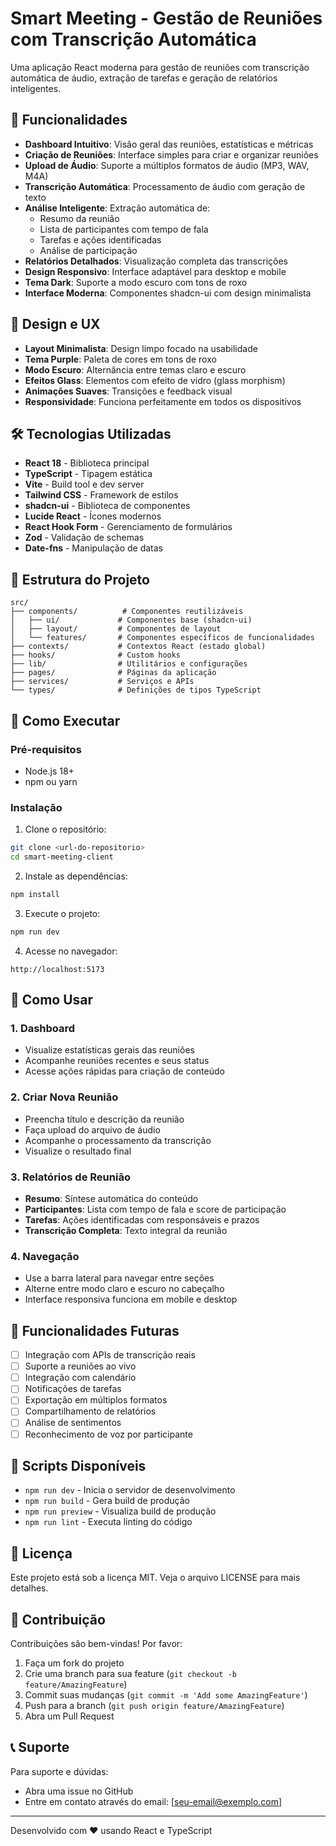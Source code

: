 # Smart Meeting - Gestão de Reuniões com Transcrição Automática

Uma aplicação React moderna para gestão de reuniões com transcrição automática de áudio, extração de tarefas e geração de relatórios inteligentes.

## 🚀 Funcionalidades

- **Dashboard Intuitivo**: Visão geral das reuniões, estatísticas e métricas
- **Criação de Reuniões**: Interface simples para criar e organizar reuniões
- **Upload de Áudio**: Suporte a múltiplos formatos de áudio (MP3, WAV, M4A)
- **Transcrição Automática**: Processamento de áudio com geração de texto
- **Análise Inteligente**: Extração automática de:
  - Resumo da reunião
  - Lista de participantes com tempo de fala
  - Tarefas e ações identificadas
  - Análise de participação
- **Relatórios Detalhados**: Visualização completa das transcrições
- **Design Responsivo**: Interface adaptável para desktop e mobile
- **Tema Dark**: Suporte a modo escuro com tons de roxo
- **Interface Moderna**: Componentes shadcn-ui com design minimalista

## 🎨 Design e UX

- **Layout Minimalista**: Design limpo focado na usabilidade
- **Tema Purple**: Paleta de cores em tons de roxo
- **Modo Escuro**: Alternância entre temas claro e escuro
- **Efeitos Glass**: Elementos com efeito de vidro (glass morphism)
- **Animações Suaves**: Transições e feedback visual
- **Responsividade**: Funciona perfeitamente em todos os dispositivos

## 🛠️ Tecnologias Utilizadas

- **React 18** - Biblioteca principal
- **TypeScript** - Tipagem estática
- **Vite** - Build tool e dev server
- **Tailwind CSS** - Framework de estilos
- **shadcn-ui** - Biblioteca de componentes
- **Lucide React** - Ícones modernos
- **React Hook Form** - Gerenciamento de formulários
- **Zod** - Validação de schemas
- **Date-fns** - Manipulação de datas

## 📁 Estrutura do Projeto

```
src/
├── components/          # Componentes reutilizáveis
│   ├── ui/             # Componentes base (shadcn-ui)
│   ├── layout/         # Componentes de layout
│   └── features/       # Componentes específicos de funcionalidades
├── contexts/           # Contextos React (estado global)
├── hooks/              # Custom hooks
├── lib/                # Utilitários e configurações
├── pages/              # Páginas da aplicação
├── services/           # Serviços e APIs
└── types/              # Definições de tipos TypeScript
```

## 🚦 Como Executar

### Pré-requisitos

- Node.js 18+ 
- npm ou yarn

### Instalação

1. Clone o repositório:
```bash
git clone <url-do-repositorio>
cd smart-meeting-client
```

2. Instale as dependências:
```bash
npm install
```

3. Execute o projeto:
```bash
npm run dev
```

4. Acesse no navegador:
```
http://localhost:5173
```

## 📱 Como Usar

### 1. Dashboard
- Visualize estatísticas gerais das reuniões
- Acompanhe reuniões recentes e seus status
- Acesse ações rápidas para criação de conteúdo

### 2. Criar Nova Reunião
- Preencha título e descrição da reunião
- Faça upload do arquivo de áudio
- Acompanhe o processamento da transcrição
- Visualize o resultado final

### 3. Relatórios de Reunião
- **Resumo**: Síntese automática do conteúdo
- **Participantes**: Lista com tempo de fala e score de participação
- **Tarefas**: Ações identificadas com responsáveis e prazos
- **Transcrição Completa**: Texto integral da reunião

### 4. Navegação
- Use a barra lateral para navegar entre seções
- Alterne entre modo claro e escuro no cabeçalho
- Interface responsiva funciona em mobile e desktop

## 🎯 Funcionalidades Futuras

- [ ] Integração com APIs de transcrição reais
- [ ] Suporte a reuniões ao vivo
- [ ] Integração com calendário
- [ ] Notificações de tarefas
- [ ] Exportação em múltiplos formatos
- [ ] Compartilhamento de relatórios
- [ ] Análise de sentimentos
- [ ] Reconhecimento de voz por participante

## 🔧 Scripts Disponíveis

- `npm run dev` - Inicia o servidor de desenvolvimento
- `npm run build` - Gera build de produção
- `npm run preview` - Visualiza build de produção
- `npm run lint` - Executa linting do código

## 📄 Licença

Este projeto está sob a licença MIT. Veja o arquivo LICENSE para mais detalhes.

## 🤝 Contribuição

Contribuições são bem-vindas! Por favor:

1. Faça um fork do projeto
2. Crie uma branch para sua feature (`git checkout -b feature/AmazingFeature`)
3. Commit suas mudanças (`git commit -m 'Add some AmazingFeature'`)
4. Push para a branch (`git push origin feature/AmazingFeature`)
5. Abra um Pull Request

## 📞 Suporte

Para suporte e dúvidas:
- Abra uma issue no GitHub
- Entre em contato através do email: [seu-email@exemplo.com]

---

Desenvolvido com ❤️ usando React e TypeScript
